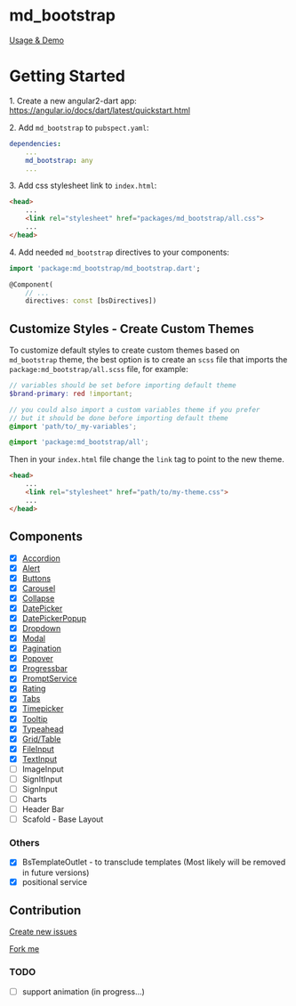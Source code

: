 # md_bootstrap

[Usage & Demo](https://dart-land.github.io/md_bootstrap/)

# Getting Started

1\. Create a new angular2-dart app: https://angular.io/docs/dart/latest/quickstart.html

2\. Add `md_bootstrap` to `pubspect.yaml`:

```yaml
dependencies:
    ...
    md_bootstrap: any
    ...
```

3\. Add css stylesheet link to `index.html`:

```html
<head>
    ...
    <link rel="stylesheet" href="packages/md_bootstrap/all.css">
    ...
</head>
```

4\. Add needed `md_bootstrap` directives to your components:

```dart
import 'package:md_bootstrap/md_bootstrap.dart';

@Component(
    // ...
    directives: const [bsDirectives])
```

## Customize Styles - Create Custom Themes

To customize default styles to create custom themes based on `md_bootstrap` theme,
the best option is to create an `scss` file that imports the `package:md_bootstrap/all.scss`
file, for example:

```scss
// variables should be set before importing default theme
$brand-primary: red !important;

// you could also import a custom variables theme if you prefer
// but it should be done before importing default theme
@import 'path/to/_my-variables';

@import 'package:md_bootstrap/all';
```

Then in your `index.html` file change the `link` tag to point to the new theme.


```html
<head>
    ...
    <link rel="stylesheet" href="path/to/my-theme.css">
    ...
</head>
```

## Components

- [x] [Accordion](https://dart-land.github.io/md_bootstrap/#accordion)
- [x] [Alert](https://dart-land.github.io/md_bootstrap/#alert)
- [x] [Buttons](https://dart-land.github.io/md_bootstrap/#buttons)
- [x] [Carousel](https://dart-land.github.io/md_bootstrap/#carousel)
- [x] [Collapse](https://dart-land.github.io/md_bootstrap/#collapse)
- [x] [DatePicker](https://dart-land.github.io/md_bootstrap/#datepicker)
- [x] [DatePickerPopup](https://dart-land.github.io/md_bootstrap/#datepicker)
- [x] [Dropdown](https://dart-land.github.io/md_bootstrap/#dropdown)
- [x] [Modal](https://dart-land.github.io/md_bootstrap/#modal)
- [x] [Pagination](https://dart-land.github.io/md_bootstrap/#pagination)
- [x] [Popover](https://dart-land.github.io/md_bootstrap/#popover)
- [x] [Progressbar](https://dart-land.github.io/md_bootstrap/#progressbar)
- [x] [PromptService](https://dart-land.github.io/md_bootstrap/#prompt)
- [x] [Rating](https://dart-land.github.io/md_bootstrap/#rating)
- [x] [Tabs](https://dart-land.github.io/md_bootstrap/#tabs)
- [x] [Timepicker](https://dart-land.github.io/md_bootstrap/#timepicker)
- [x] [Tooltip](https://dart-land.github.io/md_bootstrap/#tooltip)
- [x] [Typeahead](https://dart-land.github.io/md_bootstrap/#typeahead)
- [x] [Grid/Table](https://dart-land.github.io/md_bootstrap/index.html#table)
- [x] [FileInput](https://dart-land.github.io/md_bootstrap/index.html#file_upload)
- [x] [TextInput](https://dart-land.github.io/md_bootstrap/index.html#text_input)
- [ ] ImageInput
- [ ] SignItInput
- [ ] SignInput
- [ ] Charts
- [ ] Header Bar
- [ ] Scafold - Base Layout

### Others
- [x] BsTemplateOutlet - to transclude templates (Most likely will be removed in future versions)
- [x] positional service

## Contribution

[Create new issues](https://github.com/dart-land/md_bootstrap/issues/new)

[Fork me](https://github.com/dart-land/md_bootstrap/issues#fork-destination-box)


### TODO
- [ ] support animation  (in progress...)
